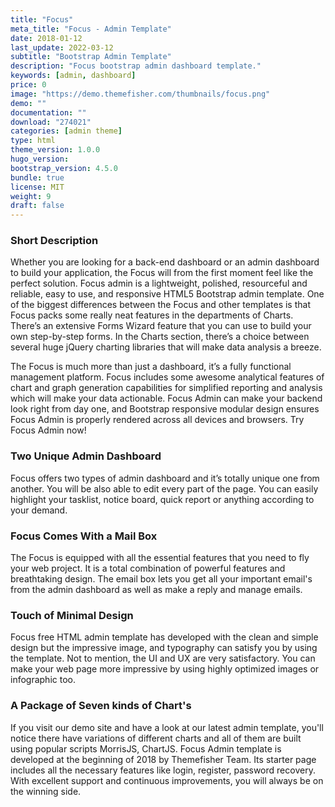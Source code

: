 ```yaml
---
title: "Focus"
meta_title: "Focus - Admin Template"
date: 2018-01-12
last_update: 2022-03-12
subtitle: "Bootstrap Admin Template"
description: "Focus bootstrap admin dashboard template."
keywords: [admin, dashboard]
price: 0
image: "https://demo.themefisher.com/thumbnails/focus.png"
demo: ""
documentation: ""
download: "274021"
categories: [admin theme]
type: html
theme_version: 1.0.0
hugo_version: 
bootstrap_version: 4.5.0
bundle: true
license: MIT
weight: 9
draft: false
---
```


### Short Description

Whether you are looking for a back-end dashboard or an admin dashboard to build your application, the Focus will from the first moment feel like the perfect solution. Focus admin is a lightweight, polished, resourceful and reliable, easy to use, and responsive HTML5 Bootstrap admin template. One of the biggest differences between the Focus and other templates is that Focus packs some really neat features in the departments of Charts. There’s an extensive Forms Wizard feature that you can use to build your own step-by-step forms. In the Charts section, there’s a choice between several huge jQuery charting libraries that will make data analysis a breeze.

The Focus is much more than just a dashboard, it’s a fully functional management platform. Focus includes some awesome analytical features of chart and graph generation capabilities for simplified reporting and analysis which will make your data actionable. Focus Admin can make your backend look right from day one, and Bootstrap responsive modular design ensures Focus Admin is properly rendered across all devices and browsers. Try Focus Admin now!

### Two Unique Admin Dashboard

Focus offers two types of admin dashboard and it’s totally unique one from another. You will be also able to edit every part of the page. You can easily highlight your tasklist, notice board, quick report or anything according to your demand.

### Focus Comes With a Mail Box

The Focus is equipped with all the essential features that you need to fly your web project. It is a total combination of powerful features and breathtaking design. The email box lets you get all your important email's from the admin dashboard as well as make a reply and manage emails.

### Touch of Minimal Design

Focus free HTML admin template has developed with the clean and simple design but the impressive image, and typography can satisfy you by using the template. Not to mention, the UI and UX are very satisfactory. You can make your web page more impressive by using highly optimized images or infographic too.

### A Package of Seven kinds of Chart's

If you visit our demo site and have a look at our latest admin template, you'll notice there have variations of different charts and all of them are built using popular scripts MorrisJS, ChartJS. Focus Admin template is developed at the beginning of 2018 by Themefisher Team. Its starter page includes all the necessary features like login, register, password recovery. With excellent support and continuous improvements, you will always be on the winning side.
